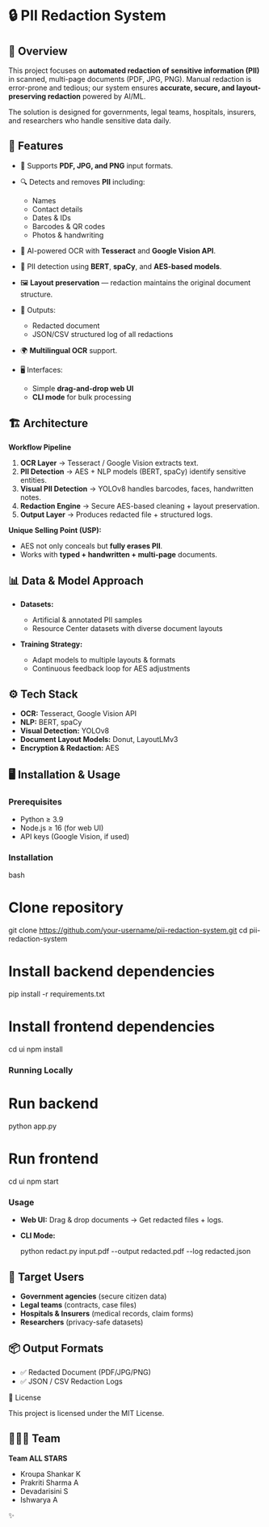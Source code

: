 # 🔒 PII Redaction System

## 📌 Overview

This project focuses on **automated redaction of sensitive information (PII)** in scanned, multi-page documents (PDF, JPG, PNG). Manual redaction is error-prone and tedious; our system ensures **accurate, secure, and layout-preserving redaction** powered by AI/ML.

The solution is designed for governments, legal teams, hospitals, insurers, and researchers who handle sensitive data daily.


## 🚀 Features

* 📄 Supports **PDF, JPG, and PNG** input formats.
* 🔍 Detects and removes **PII** including:

  * Names
  * Contact details
  * Dates & IDs
  * Barcodes & QR codes
  * Photos & handwriting
* 🤖 AI-powered OCR with **Tesseract** and **Google Vision API**.
* 🧠 PII detection using **BERT**, **spaCy**, and **AES-based models**.
* 🖼️ **Layout preservation** — redaction maintains the original document structure.
* 📝 Outputs:

  * Redacted document
  * JSON/CSV structured log of all redactions
* 🌍 **Multilingual OCR** support.
* 🖥️ Interfaces:

  * Simple **drag-and-drop web UI**
  * **CLI mode** for bulk processing


## 🏗️ Architecture

**Workflow Pipeline**

1. **OCR Layer** → Tesseract / Google Vision extracts text.
2. **PII Detection** → AES + NLP models (BERT, spaCy) identify sensitive entities.
3. **Visual PII Detection** → YOLOv8 handles barcodes, faces, handwritten notes.
4. **Redaction Engine** → Secure AES-based cleaning + layout preservation.
5. **Output Layer** → Produces redacted file + structured logs.

**Unique Selling Point (USP):**

* AES not only conceals but **fully erases PII**.
* Works with **typed + handwritten + multi-page** documents.


## 📊 Data & Model Approach

* **Datasets:**

  * Artificial & annotated PII samples
  * Resource Center datasets with diverse document layouts
* **Training Strategy:**

  * Adapt models to multiple layouts & formats
  * Continuous feedback loop for AES adjustments


## ⚙️ Tech Stack

* **OCR:** Tesseract, Google Vision API
* **NLP:** BERT, spaCy
* **Visual Detection:** YOLOv8
* **Document Layout Models:** Donut, LayoutLMv3
* **Encryption & Redaction:** AES


## 🖥️ Installation & Usage

### Prerequisites

* Python ≥ 3.9
* Node.js ≥ 16 (for web UI)
* API keys (Google Vision, if used)

### Installation

bash
# Clone repository
git clone https://github.com/your-username/pii-redaction-system.git
cd pii-redaction-system

# Install backend dependencies
pip install -r requirements.txt

# Install frontend dependencies
cd ui
npm install


### Running Locally


# Run backend
python app.py

# Run frontend
cd ui
npm start

### Usage

* **Web UI:** Drag & drop documents → Get redacted files + logs.
* **CLI Mode:**

  
  python redact.py input.pdf --output redacted.pdf --log redacted.json
  
## 🎯 Target Users

* **Government agencies** (secure citizen data)
* **Legal teams** (contracts, case files)
* **Hospitals & Insurers** (medical records, claim forms)
* **Researchers** (privacy-safe datasets)


## 📦 Output Formats

* ✅ Redacted Document (PDF/JPG/PNG)
* ✅ JSON / CSV Redaction Logs

📜 License

This project is licensed under the MIT License.

## 🧑‍🤝‍🧑 Team

**Team ALL STARS**

* Kroupa Shankar K
* Prakriti Sharma A
* Devadarisini S
* Ishwarya A
  
✨ 
